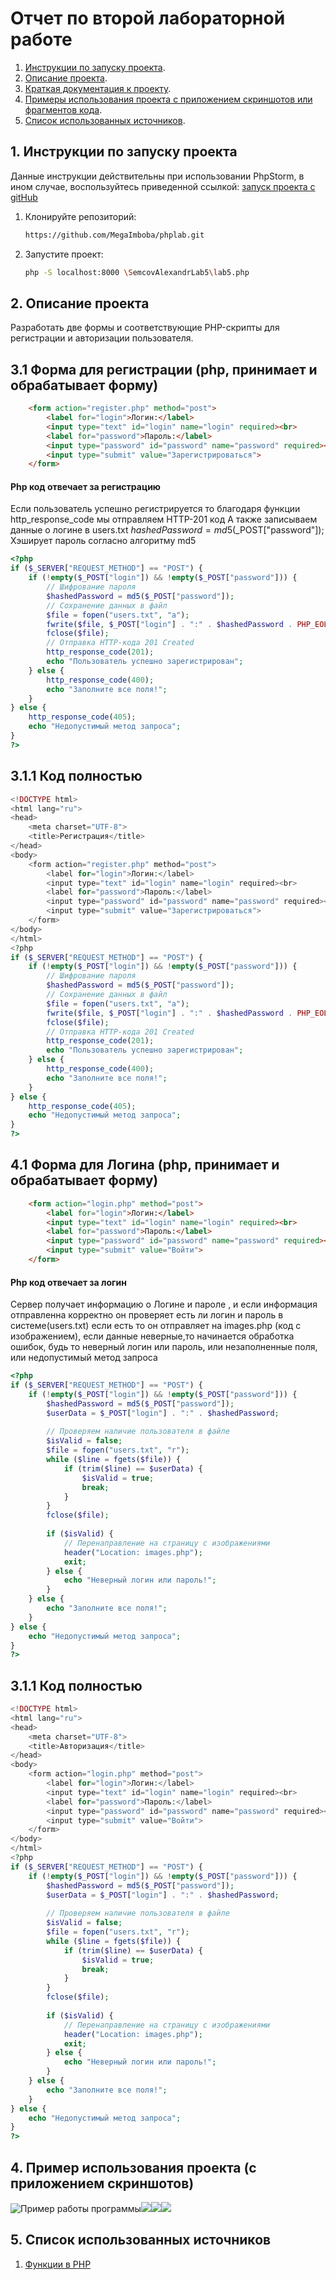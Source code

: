 # Отчет по второй лабораторной работе

1. [Инструкции по запуску проекта](#1-инструкции-по-запуску-проекта).
2. [Описание проекта](#2-описание-проекта).
3. [Краткая документация к проекту](#3-краткая-документация-к-проекту).
4. [Примеры использования проекта с приложением скриншотов или фрагментов кода](#4-пример-использования-проекта-с-приложением-скриншотов).
5. [Список использованных источников](#5-список-использованных-источников).

## 1. Инструкции по запуску проекта

Данные инструкции действительны при использовании PhpStorm, в ином случае, воспользуйтесь приведенной ссылкой:
[запуск проекта с gitHub](https://www.youtube.com/watch?v=6N6JFynR0gM)

1. Клонируйте репозиторий:
   ```bash
   https://github.com/MegaImboba/phplab.git
2. Запустите проект:
   <!-- Если у вас есть веб-сервер (например, Apache или Nginx), настройте его так, чтобы корневой каталог указывал на
   каталог вашего проекта.  
   Если у вас нет веб-сервера, вы можете использовать встроенный сервер PHP для тестирования: -->
   ```bash 
   php -S localhost:8000 \SemcovAlexandrLab5\lab5.php

## 2. Описание проекта

Разработать две формы и соответствующие PHP-скрипты для регистрации и авторизации пользователя. 

## 3.1 Форма для регистрации (php, принимает и обрабатывает форму)
```html
    <form action="register.php" method="post"> 
        <label for="login">Логин:</label> 
        <input type="text" id="login" name="login" required><br> 
        <label for="password">Пароль:</label> 
        <input type="password" id="password" name="password" required><br> 
        <input type="submit" value="Зарегистрироваться"> 
    </form> 
```
#### Php код отвечает за регистрацию
Если пользователь успешно регистрируется то благодаря функции http_response_code мы отправляем HTTP-201 код
А также записываем данные о логине в users.txt
$hashedPassword = md5($_POST["password"]); Хэширует пароль согласно алгоритму md5
```php
<?php 
if ($_SERVER["REQUEST_METHOD"] == "POST") { 
    if (!empty($_POST["login"]) && !empty($_POST["password"])) { 
        // Шифрование пароля 
        $hashedPassword = md5($_POST["password"]); 
        // Сохранение данных в файл 
        $file = fopen("users.txt", "a"); 
        fwrite($file, $_POST["login"] . ":" . $hashedPassword . PHP_EOL); 
        fclose($file); 
        // Отправка HTTP-кода 201 Created 
        http_response_code(201); 
        echo "Пользователь успешно зарегистрирован"; 
    } else { 
        http_response_code(400); 
        echo "Заполните все поля!"; 
    } 
} else { 
    http_response_code(405); 
    echo "Недопустимый метод запроса"; 
} 
?>
```
## 3.1.1 Код полностью
```php
<!DOCTYPE html> 
<html lang="ru"> 
<head> 
    <meta charset="UTF-8"> 
    <title>Регистрация</title> 
</head> 
<body> 
    <form action="register.php" method="post"> 
        <label for="login">Логин:</label> 
        <input type="text" id="login" name="login" required><br> 
        <label for="password">Пароль:</label> 
        <input type="password" id="password" name="password" required><br> 
        <input type="submit" value="Зарегистрироваться"> 
    </form> 
</body> 
</html>
<?php 
if ($_SERVER["REQUEST_METHOD"] == "POST") { 
    if (!empty($_POST["login"]) && !empty($_POST["password"])) { 
        // Шифрование пароля 
        $hashedPassword = md5($_POST["password"]); 
        // Сохранение данных в файл 
        $file = fopen("users.txt", "a"); 
        fwrite($file, $_POST["login"] . ":" . $hashedPassword . PHP_EOL); 
        fclose($file); 
        // Отправка HTTP-кода 201 Created 
        http_response_code(201); 
        echo "Пользователь успешно зарегистрирован"; 
    } else { 
        http_response_code(400); 
        echo "Заполните все поля!"; 
    } 
} else { 
    http_response_code(405); 
    echo "Недопустимый метод запроса"; 
} 
?>
```
## 4.1 Форма для Логина (php, принимает и обрабатывает форму)
```html
    <form action="login.php" method="post"> 
        <label for="login">Логин:</label> 
        <input type="text" id="login" name="login" required><br> 
        <label for="password">Пароль:</label> 
        <input type="password" id="password" name="password" required><br> 
        <input type="submit" value="Войти"> 
    </form> 
```
#### Php код отвечает за логин
Сервер получает информацию о Логине и пароле , и если информация отправленна корректно он проверяет есть ли логин и пароль в системе(users.txt)
если есть то он отправляет на images.php (код с изображением), если данные неверные,то начинается обработка ошибок,
будь то неверный логин или пароль, или незаполненные поля, или недопустимый метод запроса
```php
<?php 
if ($_SERVER["REQUEST_METHOD"] == "POST") { 
    if (!empty($_POST["login"]) && !empty($_POST["password"])) { 
        $hashedPassword = md5($_POST["password"]); 
        $userData = $_POST["login"] . ":" . $hashedPassword; 
 
        // Проверяем наличие пользователя в файле 
        $isValid = false; 
        $file = fopen("users.txt", "r"); 
        while ($line = fgets($file)) { 
            if (trim($line) == $userData) { 
                $isValid = true; 
                break; 
            } 
        } 
        fclose($file); 
 
        if ($isValid) { 
            // Перенаправление на страницу с изображениями 
            header("Location: images.php"); 
            exit; 
        } else { 
            echo "Неверный логин или пароль!"; 
        } 
    } else { 
        echo "Заполните все поля!"; 
    } 
} else { 
    echo "Недопустимый метод запроса"; 
} 
?>
```
## 3.1.1 Код полностью
```php
<!DOCTYPE html> 
<html lang="ru"> 
<head> 
    <meta charset="UTF-8"> 
    <title>Авторизация</title> 
</head> 
<body> 
    <form action="login.php" method="post"> 
        <label for="login">Логин:</label> 
        <input type="text" id="login" name="login" required><br> 
        <label for="password">Пароль:</label> 
        <input type="password" id="password" name="password" required><br> 
        <input type="submit" value="Войти"> 
    </form> 
</body> 
</html>
<?php 
if ($_SERVER["REQUEST_METHOD"] == "POST") { 
    if (!empty($_POST["login"]) && !empty($_POST["password"])) { 
        $hashedPassword = md5($_POST["password"]); 
        $userData = $_POST["login"] . ":" . $hashedPassword; 
 
        // Проверяем наличие пользователя в файле 
        $isValid = false; 
        $file = fopen("users.txt", "r"); 
        while ($line = fgets($file)) { 
            if (trim($line) == $userData) { 
                $isValid = true; 
                break; 
            } 
        } 
        fclose($file); 
 
        if ($isValid) { 
            // Перенаправление на страницу с изображениями 
            header("Location: images.php"); 
            exit; 
        } else { 
            echo "Неверный логин или пароль!"; 
        } 
    } else { 
        echo "Заполните все поля!"; 
    } 
} else { 
    echo "Недопустимый метод запроса"; 
} 
?>

```
## 4. Пример использования проекта (с приложением скриншотов)

![Пример работы программы](sample.jpg)![](sample1.jpg)![](sample2.jpg)![](sample3.jpg)

## 5. Список использованных источников

1. [Функции в PHP](https://www.php.net/manual/ru/functions.user-defined.php)


